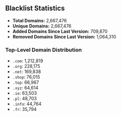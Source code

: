 ## Blacklist Statistics

- **Total Domains:** 2,667,476
- **Unique Domains:** 2,667,476
- **Added Domains Since Last Version:** 709,870
- **Removed Domains Since Last Version:** 1,064,310

### Top-Level Domain Distribution

-  `.com`: 1,212,819
-  `.org`: 228,175
-  `.net`: 169,838
-  `.shop`: 76,015
-  `.top`: 66,967
-  `.xyz`: 64,614
-  `.io`: 63,503
-  `.pl`: 48,703
-  `.info`: 44,764
-  `.fr`: 35,794
